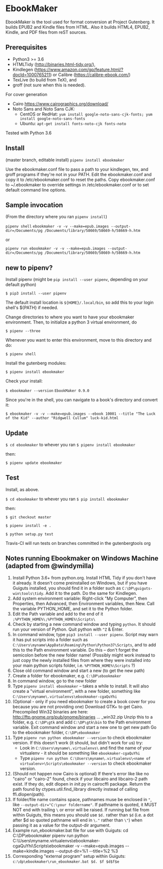 # EbookMaker


EbookMaker is the tool used for format conversion at Project Gutenberg.
It builds EPUB2 and Kindle files from HTML.
Also it builds HTML4, EPUB2, Kindle, and PDF files from reST sources.


## Prerequisites

* Python3 >= 3.6
* HTMLTidy (http://binaries.html-tidy.org/),
* Kindlegen (https://www.amazon.com/gp/feature.html/?docId=1000765211) or Calibre (https://calibre-ebook.com/)
* TexLive (to build from TeX), and
* groff (not sure when this is needed).

For cover generation

* Cairo https://www.cairographics.org/download/
* Noto Sans and Noto Sans CJK:
    * CentOS or RedHat: `yum install google-noto-sans-cjk-fonts; yum install google-noto-sans-fonts`
    * Ubuntu: `apt-get install fonts-noto-cjk fonts-noto`

Tested with Python 3.6

## Install

(master branch, editable install)
`pipenv install ebookmaker`

Use the ebookmaker.conf file to pass a path to your kindlegen, tex, and groff programs 
if they're not in your PATH. Edit the ebookmaker.conf and copy it to /etc/ebookmaker.conf to 
reset the paths.
Copy ebookmaker.conf to ~/.ebookmaker to override settings in /etc/ebookmaker.conf or to set default 
command line options.

## Sample invocation

(From the directory where you ran `pipenv install`)

`pipenv shell`
`ebookmaker -v -v --make=epub.images --output-dir=/Documents/pg /Documents/library/58669/58669-h/58669-h.htm`

or

`pipenv run ebookmaker -v -v --make=epub.images --output-dir=/Documents/pg /Documents/library/58669/58669-h/58669-h.htm`



## new to pipenv?

Install pipenv  (might be `pip install --user pipenv`, depending on your default python)

`$ pip3 install --user pipenv`

The default install location is `${HOME}/.local/bin`, so add this to your login shell's ${PATH} if needed.

Change directories to where you want to have your ebookmaker environment. Then, to initialize a python 3 virtual environment, do

`$ pipenv --three`

Whenever you want to enter this environment, move to this directory and do:

`$ pipenv shell`
 
Install the gutenberg modules:

`$ pipenv install ebookmaker`

Check your install:

`$ ebookmaker --version`
`EbookMaker 0.9.0`

Since you're in the shell, you can navigate to a book's directory and convert it:

`$ ebookmaker -v -v --make=epub.images --ebook 10001 --title "The Luck of the Kid" --author "Ridgwell Cullum" luck-kid.html`

## Update

`$ cd ebookmaker` to whever you ran `$ pipenv install ebookmaker`

then:

`$ pipenv update ebookmaker`

## Test

Install, as above.

`$ cd ebookmaker` to whever you ran `$ pip install ebookmaker`

then:

`$ git checkout master`

`$ pipenv install -e .`

`$ python setup.py test`

Travis-CI will run tests on branches committed in the gutenbergtools org

## Notes running Ebookmaker on Windows Machine (adapted from @windymilla)

1. Install Python 3.6+ from python.org. Install HTML Tidy if you don't have it already. It doesn't come preinstalled on Windows, but if you have Guiguts installed, you should find it in a folder such as `C:\DP\guiguts-win\tools\tidy`. Add it to the path. Do the same for Kindlegen.
2. Add system environment variable: Right-click "My Computer", then Properties, then Advanced, then Environment variables, then New. Call the variable PYTHON_HOME, and set it to the Python folder.
3. Edit the Path variable and add to the end of it `;%PYTHON_HOME%\;%PYTHON_HOME%\Scripts\`
4. Check by starting a new command window and typing `python`. It should run your version of Python. Quit python with `^Z` & Enter.
5. In command window, type `pip3 install --user pipenv`. Script may warn it has put scripts into a folder such as `C:\Users\myname\AppData\Roaming\Python\Python37\Scripts`, and to add this to the Path environment variable. Do this – don't forget the semicolon before the new folder name! (Possibly might work instead to just copy the newly installed files from where they were installed into your main python scripts folder, i.e. `%PYTHON_HOME%\Scripts` ?)
6. Close old command window and start a new (to get the new path)
7. Create a folder for ebookmaker, e.g. `C:\DP\ebookmaker`
8. In command window, go to the new folder
9. Type `pipenv install ebookmaker` – takes a while to install. It will also create a "virtual environment", with a new folder, something like `C:\Users\myname\.virtualenvs\ebookmaker-cgaQuYhi`
10. (Optional - only if you need ebookmaker to create a book cover for you because you are not providing one)
    Download GTK+ to get Cairo. Precompiled Win32 binaries are here: http://ftp.gnome.org/pub/gnome/binaries ... _win32.zip
    Unzip this to a folder, e.g. `C:\DP\gtk` and add `C:\DP\gtk\bin` to the Path environment variable.
    Exit command window and start a new one to get new path
    Go to the ebookmaker folder, `C:\DP\ebookmaker`
11. Type `pipenv run python ebookmaker --version` to check ebookmaker version. If this doesn't work (it should, but didn't work for us) try:
    - Look in `C:\Users\myname\.virtualenvs\` and find the name of your virtualenv - it should be something like `ebookmaker-cgaQuYhi`
    - Type `pipenv run python C:\Users\myname\.virtualenvs\<name of virtualenv>\Scripts\ebookmaker --version` to check ebookmaker version. 
12. (Should not happen now Cairo is optional) If there's error like like no "cairo" or "cairo-2" found, check if your libcairo and libcairo-2 path exist. If they do, edit dlopen in  _init_.py in cairocffi package. Return the path found by ctypes.util.find_library directly instead of calling ffi.dlopen(path).
13. If folder/file name contains space, pathnames muse be enclosed in `"`, like `--output-dir="C:\your foldername"`. If pathname is quoted, it MUST NOT end with trailing `\` or error will be raised. If running bat file from within Guiguts, this means you should use `$d.` rather than `$d` (i.e. a dot after $d so quoted pathname will end in `\."` rather than `\"`) when passing it as a value for the output-dir argument.
14. Example run_ebookmaker.bat file for use with Guiguts:
      cd C:\DP\ebookmaker
      pipenv run python C:\Users\myname\.virtualenvs\ebookmaker-cgaQuYhi\Scripts\ebookmaker -v --make=epub.images --make=kindle.images --output-dir=%1 --title=%2 %3
15. Corresponding "external program" setup within Guiguts:
      `c:\dp\ebookmaker\run_ebookmaker.bat $d. $f $d$f$e`
